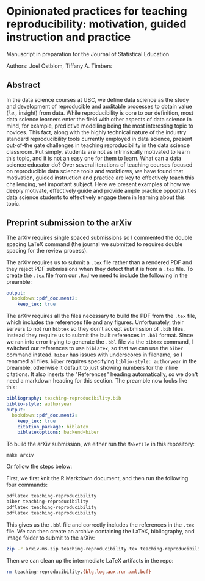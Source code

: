 # Opinionated practices for teaching reproducibility: motivation, guided instruction and practice
Manuscript in preparation for the Journal of Statistical Education

Authors: Joel Ostblom, Tiffany A. Timbers

## Abstract

In the data science courses at UBC, we define data science as the study 
and development of reproducible and auditable processes to obtain value 
(*i.e.,* insight) from data. While reproducibility is core to our definition, 
most data science learners enter the field with other aspects of data science in mind, 
for example, predictive modelling being the most interesting topic to novices. 
This fact, along with the highly technical nature 
of the industry standard reproducibility tools currently employed in data science, 
present out-of-the gate challenges in teaching reproducibility in the data science classroom. 
Put simply, students are not as intrinsically motivated to learn this topic, 
and it is not an easy one for them to learn. What can a data science educator do? 
Over several iterations of teaching courses focused on reproducible data science tools and workflows, 
we have found that motivation, guided instruction 
and practice are key to effectively teach this challenging, yet important subject. 
Here we present examples of how we deeply motivate, effectively guide
and provide ample practice opportunities data science students 
to effectively engage them in learning about this topic. 

## Preprint submission to the arXiv

The arXiv requires single spaced submissions so I commented the double spacing LaTeX command
(the journal we submitted to requires double spacing for the review process).

The arXiv requires us to submit a `.tex` file rather than a rendered PDF
and they reject PDF submissions when they detect that it is from a `.tex` file.
To create the `.tex` file from our `.Rmd`
we need to include the following in the preamble:

```yaml
output:
  bookdown::pdf_document2:
    keep_tex: true
```

The arXiv requires all the files necessary to build the PDF from the `.tex` file,
which includes the references file and any figures.
Unfortunately,
their servers to not run `bibtex` so they don't accept submission of `.bib` files.
Instead they require us to submit the built references in `.bbl` format.
Since we ran into error trying to generate the `.bbl` file via the `bibtex` command,
I switched our references to use `biblatex`,
so that we can use the `biber` command instead.
`biber` has issues with underscores in filename,
so I renamed all files.
`biber` requires specifying `biblio-style: authoryear` in the preamble,
otherwise it default to just showing numbers for the inline citations.
It also inserts the "References" heading automatically,
so we don't need a markdown heading for this section.
The preamble now looks like this:

```yaml
bibliography: teaching-reproducibility.bib
biblio-style: authoryear
output:
  bookdown::pdf_document2:
    keep_tex: true
    citation_package: biblatex
    biblatexoptions: backend=biber
```

To build the arXiv submission,
we either run the `Makefile` in this repository:

```
make arxiv
```

Or follow the steps below:

First, we first knit the R Markdown document,
and then run the following four commands:

```bash
pdflatex teaching-reproducibility
biber teaching-reproducibility
pdflatex teaching-reproducibility
pdflatex teaching-reproducibility
```

This gives us the `.bbl` file and correctly includes the references in the `.tex` file.
We can then create an archive
containing the LaTeX, bibliography, and image folder to submit to the arXiv:

```bash
zip -r arxiv-ms.zip teaching-reproducibility.tex teaching-reproducibility.bbl img
```

Then we can clean up the intermediate LaTeX artifacts in the repo:

```bash
rm teaching-reproducibility.{blg,log,aux,run.xml,bcf}
```
